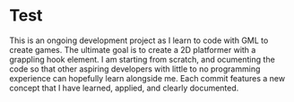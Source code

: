 # Test
This is an ongoing development project as I learn to code with GML to create games. 
The ultimate goal is to create a 2D platformer with a grappling hook element.
I am starting from scratch, and ocumenting the code so that other aspiring developers with little to no programming experience can hopefully learn alongside me.
Each commit features a new concept that I have learned, applied, and clearly documented.
